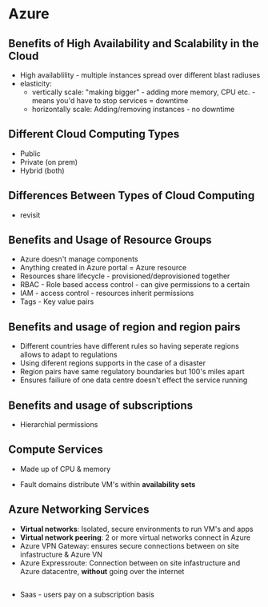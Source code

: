 # Azure


## Benefits of High Availability and Scalability in the Cloud

- High availablility - multiple instances spread over different blast radiuses
- elasticity: 
    - vertically scale: "making bigger" - adding more memory, CPU etc. - means you'd have to stop services = downtime 
    - horizontally scale: Adding/removing instances - no downtime 


## Different Cloud Computing Types

- Public 
- Private (on prem)
- Hybrid (both)

## Differences Between Types of Cloud Computing

- revisit 

## Benefits and Usage of Resource Groups

- Azure doesn't manage components 
- Anything created in Azure portal = Azure resource 
- Resources share lifecycle - provisioned/deprovisioned together  
- RBAC - Role based access control - can give permissions to a certain 
- IAM - access control - resources inherit permissions
- Tags - Key value pairs

## Benefits and usage of region and region pairs
- Different countries have different rules so having seperate regions allows to adapt to regulations
- Using diferent regions supports in the case of a disaster 
- Region pairs have same regulatory boundaries but 100's miles apart  
- Ensures failiure of one data centre doesn't effect the service running


## Benefits and usage of subscriptions 


- Hierarchial permissions

## Compute Services

- Made up of CPU & memory 

 - Fault domains distribute VM's within **availability sets**

 ## Azure Networking Services

 - **Virtual networks**: Isolated, secure environments to run VM's and apps
 - **Virtual network peering**: 2 or more virtual networks connect in Azure
 - Azure VPN Gateway: ensures secure connections between on site infastructure & Azure VN
 - Azure Expressroute: Connection between on site infastructure and Azure datacentre, **without** going over the internet

 ## 

 - Saas - users pay on a subscription basis 